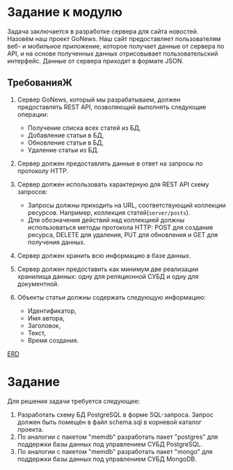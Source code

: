 # Задание к модулю

Задача заключается в разработке сервера для сайта новостей. Назовём наш проект GoNews. Наш сайт предоставляет пользователям веб- и мобильное приложение, которое получает данные от сервера по API, и на основе полученных данных отрисовывает пользовательский интерфейс. Данные от сервера приходят в формате JSON.

## ТребованияЖ

1. Сервер GoNews, который мы разрабатываем, должен предоставлять REST API, позволяющий выполнять следующие операции:
    - Получение списка всех статей из БД,
    - Добавление статьи в БД,
    - Обновление статьи в БД,
    - Удаление статьи из БД.

2. Сервер должен предоставлять данные в ответ на запросы по протоколу HTTP.
3. Сервер должен использовать характерную для REST API схему запросов:
    - Запросы должны приходить на URL, соответствующий коллекции ресурсов. Например, коллекция статей(`server/posts`).
    - Для обозначения действий над коллекцией должны использоваться методы протокола HTTP: POST для создания ресурса, DELETE для удаления, PUT для обновления и GET для получения данных.
4. Сервер должен хранить всю информацию в базе данных.
5. Сервер должен предоставить как минимум две реализации хранилища данных: одну для реляционной СУБД и одну для документной.
6. Объекты статьи должны содержать следующую информацию:
    - Идентификатор,
    - Имя автора,
    - Заголовок,
    - Текст,
    - Время создания. 

[ERD](./ERD.png)

# Задание

Для решения задачи требуется следующее:
1. Разработать схему БД PostgreSQL в форме SQL-запроса. Запрос должен быть помещён в файл schema.sql в корневой каталог проекта.
2. По аналогии с пакетом "memdb" разработать пакет "postgres" для поддержки базы данных под управлением СУБД PostgreSQL.
3. По аналогии с пакетом "memdb" разработать пакет "mongo" для поддержки базы данных под управлением СУБД MongoDB.
